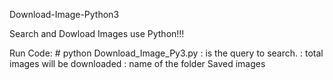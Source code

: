 Download-Image-Python3

Search and Dowload Images use Python!!!

Run Code: # python Download_Image_Py3.py <query> <number of images> <name of dir>
<query>: is the query to search.
<number of images>: total images will be downloaded
<name of dir>: name of the folder Saved images 
